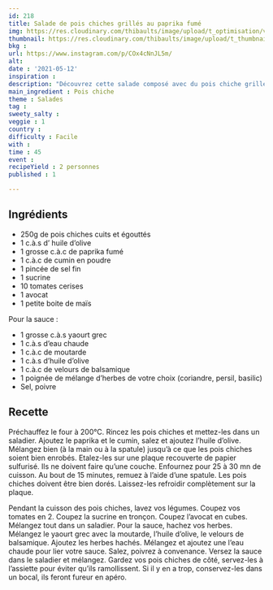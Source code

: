 ```yaml
---
id: 218
title: Salade de pois chiches grillés au paprika fumé
img: https://res.cloudinary.com/thibaults/image/upload/t_optimisation/v1620896406/Recipes/20210512_salade_pois_chiches_paprika.jpg
thumbnail: https://res.cloudinary.com/thibaults/image/upload/t_thumbnail_josie/v1620896406/Recipes/20210512_salade_pois_chiches_paprika.jpg
bkg : 
url: https://www.instagram.com/p/COx4cNnJL5m/
alt: 
date : '2021-05-12'
inspiration : 
description: "Découvrez cette salade composé avec du pois chiche grillé, des tomates, de l'avocat et une sauce au yaourt"
main_ingredient : Pois chiche
theme : Salades
tag : 
sweety_salty : 
veggie : 1
country :
difficulty : Facile
with : 
time : 45
event : 
recipeYield : 2 personnes
published : 1

---
```


## Ingrédients
 - 250g de pois chiches cuits et égouttés
 - 1 c.à.s d’ huile d’olive
 - 1 grosse c.à.c de paprika fumé
 - 1 c.à.c de cumin en poudre
 - 1 pincée de sel fin
 - 1 sucrine
 - 10 tomates cerises
 - 1 avocat
 - 1 petite boite de maïs

Pour la sauce :
 - 1 grosse c.à.s yaourt grec
 - 1 c.à.s d’eau chaude
 - 1 c.à.c de moutarde
 - 1 c.à.s d’huile d’olive
 - 1 c.à.c de velours de balsamique
 - 1 poignée de mélange d’herbes de votre choix (coriandre, persil, basilic)
 - Sel, poivre

## Recette
Préchauffez le four à 200°C. Rincez les pois chiches et mettez-les dans un saladier. Ajoutez le paprika et le cumin, salez et ajoutez l’huile d’olive. Mélangez bien (à la main ou à la spatule) jusqu’à ce que les pois chiches soient bien enrobés. Etalez-les sur une plaque recouverte de papier sulfurisé. Ils ne doivent faire qu’une couche. Enfournez pour 25 à 30 mn de cuisson. Au bout de 15 minutes, remuez à l’aide d’une spatule. Les pois chiches doivent être bien dorés. Laissez-les refroidir complètement sur la plaque.

Pendant la cuisson des pois chiches, lavez vos légumes. Coupez vos tomates en 2. Coupez la sucrine en tronçon. Coupez l’avocat en cubes. Mélangez tout dans un saladier. Pour la sauce, hachez vos herbes. Mélangez le yaourt grec avec la moutarde, l’huile d’olive, le velours de balsamique. Ajoutez les herbes hachés. Mélangez et ajoutez une l’eau chaude pour lier votre sauce. Salez, poivrez à convenance. Versez la sauce dans le saladier et mélangez. Gardez vos pois chiches de côté, servez-les à l’assiette pour éviter qu’ils ramollissent. Si il y en a trop, conservez-les dans un bocal, ils feront fureur en apéro.